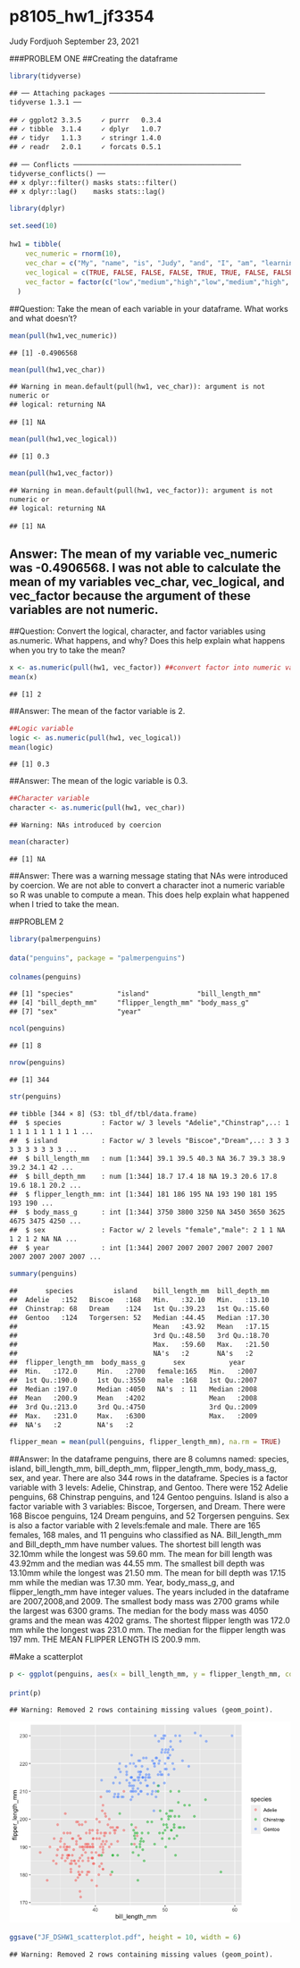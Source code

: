 p8105\_hw1\_jf3354
================
Judy Fordjuoh
September 23, 2021

\#\#\#PROBLEM ONE \#\#Creating the dataframe

``` r
library(tidyverse) 
```

    ## ── Attaching packages ─────────────────────────────────────── tidyverse 1.3.1 ──

    ## ✓ ggplot2 3.3.5     ✓ purrr   0.3.4
    ## ✓ tibble  3.1.4     ✓ dplyr   1.0.7
    ## ✓ tidyr   1.1.3     ✓ stringr 1.4.0
    ## ✓ readr   2.0.1     ✓ forcats 0.5.1

    ## ── Conflicts ────────────────────────────────────────── tidyverse_conflicts() ──
    ## x dplyr::filter() masks stats::filter()
    ## x dplyr::lag()    masks stats::lag()

``` r
library(dplyr)
```

``` r
set.seed(10)

hw1 = tibble(
    vec_numeric = rnorm(10),
    vec_char = c("My", "name", "is", "Judy", "and", "I", "am", "learning", "data","science"),
    vec_logical = c(TRUE, FALSE, FALSE, FALSE, TRUE, TRUE, FALSE, FALSE, FALSE, FALSE),
    vec_factor = factor(c("low","medium","high","low","medium","high", "low","medium","high", "low"))
  )
```

\#\#Question: Take the mean of each variable in your dataframe. What
works and what doesn’t?

``` r
mean(pull(hw1,vec_numeric))
```

    ## [1] -0.4906568

``` r
mean(pull(hw1,vec_char))
```

    ## Warning in mean.default(pull(hw1, vec_char)): argument is not numeric or
    ## logical: returning NA

    ## [1] NA

``` r
mean(pull(hw1,vec_logical))
```

    ## [1] 0.3

``` r
mean(pull(hw1,vec_factor))
```

    ## Warning in mean.default(pull(hw1, vec_factor)): argument is not numeric or
    ## logical: returning NA

    ## [1] NA

## Answer: The mean of my variable vec\_numeric was -0.4906568. I was not able to calculate the mean of my variables vec\_char, vec\_logical, and vec\_factor because the argument of these variables are not numeric.

\#\#Question: Convert the logical, character, and factor variables using
as.numeric. What happens, and why? Does this help explain what happens
when you try to take the mean?

``` r
x <- as.numeric(pull(hw1, vec_factor)) ##convert factor into numeric value
mean(x) 
```

    ## [1] 2

\#\#Answer: The mean of the factor variable is 2.

``` r
##Logic variable 
logic <- as.numeric(pull(hw1, vec_logical))
mean(logic) 
```

    ## [1] 0.3

\#\#Answer: The mean of the logic variable is 0.3.

``` r
##Character variable 
character <- as.numeric(pull(hw1, vec_char))
```

    ## Warning: NAs introduced by coercion

``` r
mean(character) 
```

    ## [1] NA

\#\#Answer: There was a warning message stating that NAs were introduced
by coercion. We are not able to convert a character inot a numeric
variable so R was unable to compute a mean. This does help explain what
happened when I tried to take the mean.

\#\#PROBLEM 2

``` r
library(palmerpenguins)

data("penguins", package = "palmerpenguins")

colnames(penguins)
```

    ## [1] "species"           "island"            "bill_length_mm"   
    ## [4] "bill_depth_mm"     "flipper_length_mm" "body_mass_g"      
    ## [7] "sex"               "year"

``` r
ncol(penguins)
```

    ## [1] 8

``` r
nrow(penguins)
```

    ## [1] 344

``` r
str(penguins)
```

    ## tibble [344 × 8] (S3: tbl_df/tbl/data.frame)
    ##  $ species          : Factor w/ 3 levels "Adelie","Chinstrap",..: 1 1 1 1 1 1 1 1 1 1 ...
    ##  $ island           : Factor w/ 3 levels "Biscoe","Dream",..: 3 3 3 3 3 3 3 3 3 3 ...
    ##  $ bill_length_mm   : num [1:344] 39.1 39.5 40.3 NA 36.7 39.3 38.9 39.2 34.1 42 ...
    ##  $ bill_depth_mm    : num [1:344] 18.7 17.4 18 NA 19.3 20.6 17.8 19.6 18.1 20.2 ...
    ##  $ flipper_length_mm: int [1:344] 181 186 195 NA 193 190 181 195 193 190 ...
    ##  $ body_mass_g      : int [1:344] 3750 3800 3250 NA 3450 3650 3625 4675 3475 4250 ...
    ##  $ sex              : Factor w/ 2 levels "female","male": 2 1 1 NA 1 2 1 2 NA NA ...
    ##  $ year             : int [1:344] 2007 2007 2007 2007 2007 2007 2007 2007 2007 2007 ...

``` r
summary(penguins)
```

    ##       species          island    bill_length_mm  bill_depth_mm  
    ##  Adelie   :152   Biscoe   :168   Min.   :32.10   Min.   :13.10  
    ##  Chinstrap: 68   Dream    :124   1st Qu.:39.23   1st Qu.:15.60  
    ##  Gentoo   :124   Torgersen: 52   Median :44.45   Median :17.30  
    ##                                  Mean   :43.92   Mean   :17.15  
    ##                                  3rd Qu.:48.50   3rd Qu.:18.70  
    ##                                  Max.   :59.60   Max.   :21.50  
    ##                                  NA's   :2       NA's   :2      
    ##  flipper_length_mm  body_mass_g       sex           year     
    ##  Min.   :172.0     Min.   :2700   female:165   Min.   :2007  
    ##  1st Qu.:190.0     1st Qu.:3550   male  :168   1st Qu.:2007  
    ##  Median :197.0     Median :4050   NA's  : 11   Median :2008  
    ##  Mean   :200.9     Mean   :4202                Mean   :2008  
    ##  3rd Qu.:213.0     3rd Qu.:4750                3rd Qu.:2009  
    ##  Max.   :231.0     Max.   :6300                Max.   :2009  
    ##  NA's   :2         NA's   :2

``` r
flipper_mean = mean(pull(penguins, flipper_length_mm), na.rm = TRUE)
```

\#\#Answer: In the dataframe penguins, there are 8 columns named:
species, island, bill\_length\_mm, bill\_depth\_mm, flipper\_length\_mm,
body\_mass\_g, sex, and year. There are also 344 rows in the dataframe.
Species is a factor variable with 3 levels: Adelie, Chinstrap, and
Gentoo. There were 152 Adelie penguins, 68 Chinstrap penguins, and 124
Gentoo penguins. Island is also a factor variable with 3 variables:
Biscoe, Torgersen, and Dream. There were 168 Biscoe penguins, 124 Dream
penguins, and 52 Torgersen penguins. Sex is also a factor variable with
2 levels:female and male. There are 165 females, 168 males, and 11
penguins who classified as NA. Bill\_length\_mm and Bill\_depth\_mm have
number values. The shortest bill length was 32.10mm while the longest
was 59.60 mm. The mean for bill length was 43.92mm and the median was
44.55 mm. The smallest bill depth was 13.10mm while the longest was
21.50 mm. The mean for bill depth was 17.15 mm while the median was
17.30 mm. Year, body\_mass\_g, and flipper\_length\_mm have integer
values. The years included in the dataframe are 2007,2008,and 2009. The
smallest body mass was 2700 grams while the largest was 6300 grams. The
median for the body mass was 4050 grams and the mean was 4202 grams. The
shortest flipper length was 172.0 mm while the longest was 231.0 mm. The
median for the flipper length was 197 mm. THE MEAN FLIPPER LENGTH IS
200.9 mm.

\#Make a scatterplot

``` r
p <- ggplot(penguins, aes(x = bill_length_mm, y = flipper_length_mm, color = species)) + geom_point(alpha = 0.5) 

print(p)
```

    ## Warning: Removed 2 rows containing missing values (geom_point).

![](p8105_hw1_jf3354_files/figure-gfm/unnamed-chunk-8-1.png)<!-- -->

``` r
ggsave("JF_DSHW1_scatterplot.pdf", height = 10, width = 6)
```

    ## Warning: Removed 2 rows containing missing values (geom_point).
